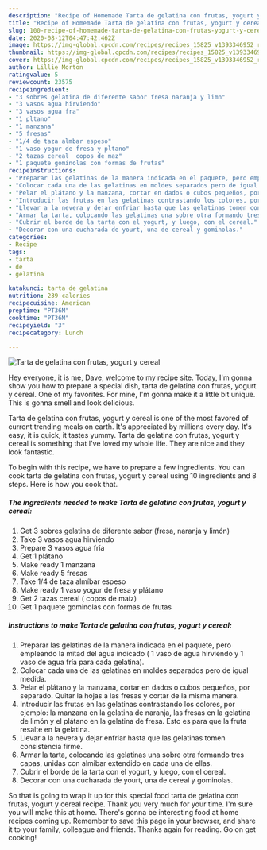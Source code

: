 ```yaml
---
description: "Recipe of Homemade Tarta de gelatina con frutas, yogurt y cereal"
title: "Recipe of Homemade Tarta de gelatina con frutas, yogurt y cereal"
slug: 100-recipe-of-homemade-tarta-de-gelatina-con-frutas-yogurt-y-cereal
date: 2020-08-12T04:47:42.462Z
image: https://img-global.cpcdn.com/recipes/recipes_15825_v1393346952_receta_foto_00015825/751x532cq70/tarta-de-gelatina-con-frutas-yogurt-y-cereal-foto-principal.jpg
thumbnail: https://img-global.cpcdn.com/recipes/recipes_15825_v1393346952_receta_foto_00015825/751x532cq70/tarta-de-gelatina-con-frutas-yogurt-y-cereal-foto-principal.jpg
cover: https://img-global.cpcdn.com/recipes/recipes_15825_v1393346952_receta_foto_00015825/751x532cq70/tarta-de-gelatina-con-frutas-yogurt-y-cereal-foto-principal.jpg
author: Lillie Morton
ratingvalue: 5
reviewcount: 23575
recipeingredient:
- "3 sobres gelatina de diferente sabor fresa naranja y limn"
- "3 vasos agua hirviendo"
- "3 vasos agua fra"
- "1 pltano"
- "1 manzana"
- "5 fresas"
- "1/4 de taza almbar espeso"
- "1 vaso yogur de fresa y pltano"
- "2 tazas cereal  copos de maz"
- "1 paquete gominolas con formas de frutas"
recipeinstructions:
- "Preparar las gelatinas de la manera indicada en el paquete, pero empleando la mitad del agua indicado ( 1 vaso de agua hirviendo y 1 vaso de agua fría para cada gelatina)."
- "Colocar cada una de las gelatinas en moldes separados pero de igual medida."
- "Pelar el plátano y la manzana, cortar en dados o cubos pequeños, por separado. Quitar la hojas a las fresas y cortar de la misma manera."
- "Introducir las frutas en las gelatinas contrastando los colores, por ejemplo: la manzana en la gelatina de naranja, las fresas en la gelatina de limón y el plátano en la gelatina de fresa. Esto es para que la fruta resalte en la gelatina."
- "Llevar a la nevera y dejar enfriar hasta que las gelatinas tomen consistencia  firme."
- "Armar la tarta, colocando las gelatinas una sobre otra formando tres capas, unidas con almibar extendido en cada una de ellas."
- "Cubrir el borde de la tarta con el yogurt, y luego, con el cereal."
- "Decorar con una cucharada de yourt, una de cereal y gominolas."
categories:
- Recipe
tags:
- tarta
- de
- gelatina

katakunci: tarta de gelatina 
nutrition: 239 calories
recipecuisine: American
preptime: "PT36M"
cooktime: "PT36M"
recipeyield: "3"
recipecategory: Lunch

---
```



![Tarta de gelatina con frutas, yogurt y cereal](https://img-global.cpcdn.com/recipes/recipes_15825_v1393346952_receta_foto_00015825/751x532cq70/tarta-de-gelatina-con-frutas-yogurt-y-cereal-foto-principal.jpg)

Hey everyone, it is me, Dave, welcome to my recipe site. Today, I'm gonna show you how to prepare a special dish, tarta de gelatina con frutas, yogurt y cereal. One of my favorites. For mine, I'm gonna make it a little bit unique. This is gonna smell and look delicious.

Tarta de gelatina con frutas, yogurt y cereal is one of the most favored of current trending meals on earth. It's appreciated by millions every day. It's easy, it is quick, it tastes yummy. Tarta de gelatina con frutas, yogurt y cereal is something that I've loved my whole life. They are nice and they look fantastic.




To begin with this recipe, we have to prepare a few ingredients. You can cook tarta de gelatina con frutas, yogurt y cereal using 10 ingredients and 8 steps. Here is how you cook that.

<!--inarticleads1-->

##### The ingredients needed to make Tarta de gelatina con frutas, yogurt y cereal:

1. Get 3 sobres gelatina de diferente sabor (fresa, naranja y limón)
1. Take 3 vasos agua hirviendo
1. Prepare 3 vasos agua fría
1. Get 1 plátano
1. Make ready 1 manzana
1. Make ready 5 fresas
1. Take 1/4 de taza almíbar espeso
1. Make ready 1 vaso yogur de fresa y plátano
1. Get 2 tazas cereal ( copos de maíz)
1. Get 1 paquete gominolas con formas de frutas




<!--inarticleads2-->

##### Instructions to make Tarta de gelatina con frutas, yogurt y cereal:

1. Preparar las gelatinas de la manera indicada en el paquete, pero empleando la mitad del agua indicado ( 1 vaso de agua hirviendo y 1 vaso de agua fría para cada gelatina).
1. Colocar cada una de las gelatinas en moldes separados pero de igual medida.
1. Pelar el plátano y la manzana, cortar en dados o cubos pequeños, por separado. Quitar la hojas a las fresas y cortar de la misma manera.
1. Introducir las frutas en las gelatinas contrastando los colores, por ejemplo: la manzana en la gelatina de naranja, las fresas en la gelatina de limón y el plátano en la gelatina de fresa. Esto es para que la fruta resalte en la gelatina.
1. Llevar a la nevera y dejar enfriar hasta que las gelatinas tomen consistencia  firme.
1. Armar la tarta, colocando las gelatinas una sobre otra formando tres capas, unidas con almibar extendido en cada una de ellas.
1. Cubrir el borde de la tarta con el yogurt, y luego, con el cereal.
1. Decorar con una cucharada de yourt, una de cereal y gominolas.




So that is going to wrap it up for this special food tarta de gelatina con frutas, yogurt y cereal recipe. Thank you very much for your time. I'm sure you will make this at home. There's gonna be interesting food at home recipes coming up. Remember to save this page in your browser, and share it to your family, colleague and friends. Thanks again for reading. Go on get cooking!
